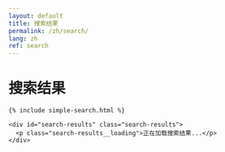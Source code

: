 ```yaml
---
layout: default
title: 搜索结果
permalink: /zh/search/
lang: zh
ref: search
---
```


<div class="panel panel--light">
  <div class="panel__content">
    <h1 class="panel__heading-primary">搜索结果</h1>
    
    {% include simple-search.html %}
    
    <div id="search-results" class="search-results">
      <p class="search-results__loading">正在加载搜索结果...</p>
    </div>
  </div>
</div>

<script>
  document.addEventListener('DOMContentLoaded', function() {
    const searchParams = new URLSearchParams(window.location.search);
    const query = searchParams.get('q');
    const resultsContainer = document.getElementById('search-results');
    
    if (!query) {
      resultsContainer.innerHTML = '<p>请输入搜索关键词。</p>';
      return;
    }
    
    document.getElementById('search-input').value = query;
    
    // First, try to fetch the raw JSON
    fetch('/search.json')
      .then(response => {
        if (!response.ok) {
          throw new Error('Network response was not ok');
        }
        return response.text(); // Get raw text first
      })
      .then(text => {
        try {
          // Try to log and parse the raw JSON
          console.log("Raw JSON:", text.substring(0, 500) + "..."); // Log the first 500 chars
          return JSON.parse(text);
        } catch (e) {
          console.error("JSON parse error:", e);
          throw new Error('JSON parsing failed: ' + e.message);
        }
      })
      .then(data => {
        // Filter for current language
        const langData = data.filter(item => item.lang === 'zh');
        
        // Filter for query matches
        const results = langData.filter(item => {
          const titleMatch = item.title && item.title.toLowerCase().includes(query.toLowerCase());
          const contentMatch = item.content && item.content.toLowerCase().includes(query.toLowerCase());
          return titleMatch || contentMatch;
        });
        
        if (results.length === 0) {
          resultsContainer.innerHTML = '<p>未找到与 "' + query + '" 匹配的结果。</p>';
          return;
        }
        
        let resultsHtml = '<p>找到 ' + results.length + ' 条与 "' + query + '" 匹配的结果：</p>';
        resultsHtml += '<ul class="search-results__list">';
        
        for (let i = 0; i < results.length; i++) {
          const result = results[i];
          
          // Translate result types for display
          let displayType = result.type || 'page';
          if (displayType === 'brand') displayType = '品牌';
          if (displayType === 'insight') displayType = '洞察';
          if (displayType === 'page') displayType = '页面';
          if (displayType === 'tag') displayType = '标签';
          
          resultsHtml += '<li class="search-results__item search-results__item--' + 
            (result.type || 'page') + '">' +
            '<a href="' + result.url + '" class="search-results__link">' +
            '<div class="search-results__type-badge">' + displayType + '</div>' +
            '<h3 class="search-results__title">' + (result.title || '') + '</h3>';
          
          if (result.content) {
            let excerpt = result.content;
            if (excerpt.length > 150) {
              excerpt = excerpt.substring(0, 150) + '...';
            }
            resultsHtml += '<p class="search-results__excerpt">' + excerpt + '</p>';
          }
          
          resultsHtml += '</a></li>';
        }
        
        resultsHtml += '</ul>';
        resultsContainer.innerHTML = resultsHtml;
      })
      .catch(error => {
        resultsContainer.innerHTML = '<p>加载搜索结果时出错: ' + error.message + '</p>';
        console.error("Search error:", error);
      });
  });
</script>